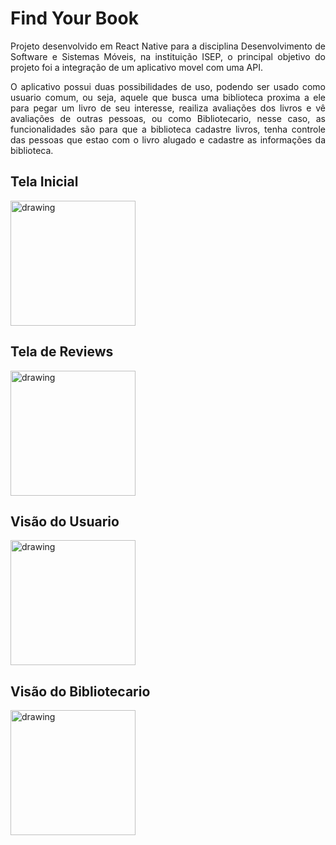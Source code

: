 # Find Your Book
<p align="justify"> Projeto desenvolvido em React Native para a disciplina Desenvolvimento de Software e Sistemas Móveis, na instituição ISEP, o principal objetivo do projeto foi a integração de um aplicativo movel com uma API. </p>

<p align="justify"> O aplicativo possui duas possibilidades de uso, podendo ser usado como usuario comum, ou seja, aquele que busca uma biblioteca proxima a ele para pegar um livro de seu interesse, reailiza avaliações dos livros e vê avaliações de outras pessoas, ou como Bibliotecario, nesse caso, as funcionalidades são para que a biblioteca cadastre livros, tenha controle das pessoas que estao com o livro alugado e cadastre as informações da biblioteca. </p>


## Tela Inicial
<img src="https://github.com/giovannaFantacini/AppLibrary/assets/74154716/1a5c2098-f56a-46a1-8390-4b03ab60ffce" alt="drawing" width="200"/>

## Tela de Reviews
<img src="https://github.com/giovannaFantacini/AppLibrary/assets/74154716/9e38c0b6-be7e-4390-9ab9-eede56324102" alt="drawing" width="200"/>

## Visão do Usuario 
<img src="https://github.com/giovannaFantacini/AppLibrary/assets/74154716/8ede17e9-48b7-4f8f-a32b-cc2cf4fd1a33" alt="drawing" width="200"/>

## Visão do Bibliotecario
<img src="https://github.com/giovannaFantacini/AppLibrary/assets/74154716/633ed88e-1245-43c2-a8c3-9509499eb42d" alt="drawing" width="200"/>


